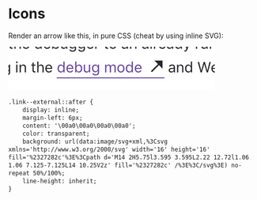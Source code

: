 # Icons

Render an arrow like this, in pure CSS \(cheat by using inline SVG\):

![](../.gitbook/assets/screen-shot-2020-06-01-at-11.34.57-am.png)

```text
.link--external::after {
    display: inline;
    margin-left: 6px;
    content: '\00a0\00a0\00a0\00a0';
    color: transparent;
    background: url(data:image/svg+xml,%3Csvg xmlns='http://www.w3.org/2000/svg' width='16' height='16' fill='%2327282c'%3E%3Cpath d='M14 2H5.75l3.595 3.595L2.22 12.72l1.06 1.06 7.125-7.125L14 10.25V2z' fill='%2327282c' /%3E%3C/svg%3E) no-repeat 50%/100%;
    line-height: inherit;
}
```




